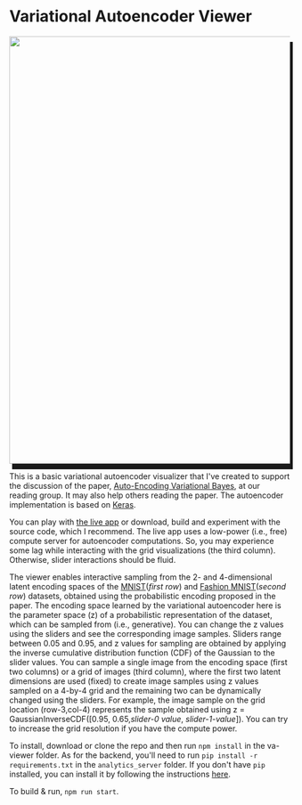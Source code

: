 
Variational Autoencoder Viewer  
============================== 

<img src=https://github.com/cagataydemiralp/va-viewer/raw/master/screenrec.gif  width="768" style="box-shadow: 5px 10px;"/>

This is a basic variational autoencoder  visualizer that I've created to support the discussion of
the paper, [Auto-Encoding Variational Bayes](https://arxiv.org/pdf/1312.6114.pdf), at our reading 
group. It may also help others reading the paper. The autoencoder implementation is based 
on [Keras](https://github.com/keras-team/keras/blob/master/examples/variational_autoencoder.py). 

You can play with [the live app](http://hci.stanford.edu/~cagatay/projects/va-viewer/) or download, 
build and experiment with the source code, which I
recommend. The live app uses a low-power (i.e., free) compute server for autoencoder
computations. So, you may experience some lag while interacting with the grid
visualizations (the third column). Otherwise, slider interactions should be
fluid.  

The viewer enables interactive  sampling from the 2- and 4-dimensional latent
encoding spaces of the [MNIST](http://yann.lecun.com/exdb/mnist/)(_first row_)
and [Fashion MNIST](https://github.com/zalandoresearch/fashion-mnist)(_second
row_) datasets,  obtained using the probabilistic encoding proposed in the
paper.  The encoding space learned by the variational autoencoder here is the
parameter space (z) of a probabilistic representation of the dataset, which can
be sampled from (i.e., generative). You can change the z values using the
sliders and see the corresponding image samples. Sliders range between 0.05 and
0.95, and z values for sampling are obtained by applying the inverse cumulative
distribution function (CDF) of the Gaussian to the slider values. You can
sample a single image from the encoding space (first two columns) or a grid of
images (third column), where the first two latent dimensions are used (fixed)
to create image samples using z values sampled on a 4-by-4 grid and the
remaining two can be dynamically changed using the sliders. For example, the
image sample on the grid location (row-3,col-4)  represents the sample obtained
using z = GaussianInverseCDF([0.95, 0.65,_slider-0 value_, _slider-1-value_]).
You can try to increase the grid resolution if you have the compute power.         

To install, download or clone the repo and then run `npm install` in the
va-viewer folder. As for the backend, you'll need to run `pip install -r
requirements.txt` in the `analytics_server` folder. If you don't have `pip`
installed, you can install it by following the instructions
[here](https://pip.pypa.io/en/stable/installing/).  
    

To build & run, `npm run start`.

